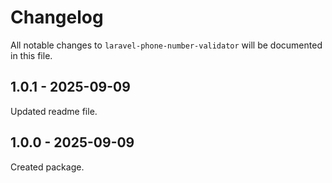 # Changelog

All notable changes to `laravel-phone-number-validator` will be documented in this file.

## 1.0.1 - 2025-09-09

Updated readme file.

## 1.0.0 - 2025-09-09

Created package.
